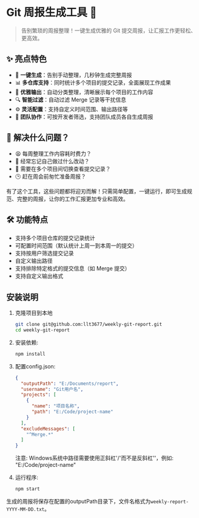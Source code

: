 # Git 周报生成工具 🚀

> 告别繁琐的周报整理！一键生成优雅的 Git 提交周报，让汇报工作更轻松、更高效。

## ✨ 亮点特色

- 🎯 **一键生成**：告别手动整理，几秒钟生成完整周报
- 📊 **多仓库支持**：同时统计多个项目的提交记录，全面展现工作成果
- 🎨 **优雅输出**：自动分类整理，清晰展示每个项目的工作内容
- 🔍 **智能过滤**：自动过滤 Merge 记录等干扰信息
- ⚙️ **灵活配置**：支持自定义时间范围、输出路径等
- 👥 **团队协作**：可按开发者筛选，支持团队成员各自生成周报

## 🎉 解决什么问题？

- 😫 每周整理工作内容耗时费力？
- 🤔 经常忘记自己做过什么改动？
- 📝 需要在多个项目间切换查看提交记录？
- 🕒 赶在周会前匆忙准备周报？

有了这个工具，这些问题都将迎刃而解！只需简单配置，一键运行，即可生成规范、完整的周报，让你的工作汇报更加专业和高效。

## 🛠️ 功能特点

- 支持多个项目仓库的提交记录统计
- 可配置时间范围（默认统计上周一到本周一的提交）
- 支持按用户筛选提交记录
- 自定义输出路径
- 支持排除特定格式的提交信息（如 Merge 提交）
- 支持自定义输出格式

## 安装说明

1. 克隆项目到本地
   ```bash
   git clone git@github.com:llt3677/weekly-git-report.git
   cd weekly-git-report
   ```

2. 安装依赖:
   ```bash
   npm install
   ```

3. 配置config.json:
   ```json
   {
     "outputPath": "E:/Documents/report",
     "username": "Git用户名",
     "projects": [
       {
         "name": "项目名称",
         "path": "E:/Code/project-name"
       }
     ],
     "excludeMessages": [
       "^Merge.*"
     ]
   }
   ```
   注意: Windows系统中路径需要使用正斜杠'/'而不是反斜杠'\'，例如: "E:/Code/project-name"

4. 运行程序:
   ```bash
   npm start
   ```

生成的周报将保存在配置的outputPath目录下，文件名格式为`weekly-report-YYYY-MM-DD.txt`。
